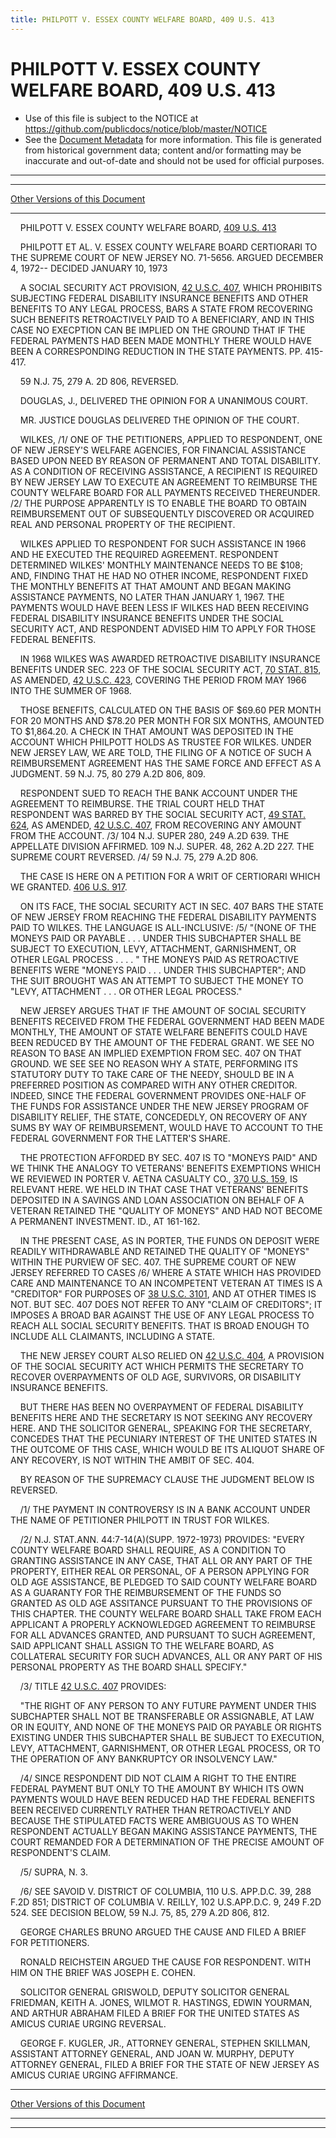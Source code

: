 ```yaml
---
title: PHILPOTT V. ESSEX COUNTY WELFARE BOARD, 409 U.S. 413
---
```


# PHILPOTT V. ESSEX COUNTY WELFARE BOARD, 409 U.S. 413

* Use of this file is subject to the NOTICE at https://github.com/publicdocs/notice/blob/master/NOTICE
* See the [Document Metadata](../../../index.md) for more information.
  This file is generated from historical government data; content and/or formatting may be inaccurate and out-of-date and should not be used for official purposes.

----------
----------

[Other Versions of this Document](https://publicdocs.github.io/go/links?ns=uslm-x&ref=%2Fus%2Fcourts%2Fscotus%2FusReporter%2F409%2F413)

----------

    PHILPOTT V. ESSEX COUNTY WELFARE BOARD, [409 U.S. 413][/us/courts/scotus/usReporter/409/413]

    PHILPOTT ET AL. V. ESSEX COUNTY WELFARE BOARD CERTIORARI TO THE SUPREME COURT OF NEW JERSEY NO. 71-5656.  ARGUED DECEMBER 4, 1972-- DECIDED JANUARY 10, 1973

    A SOCIAL SECURITY ACT PROVISION, [42 U.S.C. 407][/us/usc/t42/s407], WHICH PROHIBITS SUBJECTING FEDERAL DISABILITY INSURANCE BENEFITS AND OTHER BENEFITS TO ANY LEGAL PROCESS, BARS A STATE FROM RECOVERING SUCH BENEFITS RETROACTIVELY PAID TO A BENEFICIARY, AND IN THIS CASE NO EXECPTION CAN BE IMPLIED ON THE GROUND THAT IF THE FEDERAL PAYMENTS HAD BEEN MADE MONTHLY THERE WOULD HAVE BEEN A CORRESPONDING REDUCTION IN THE STATE PAYMENTS.  PP. 415-417.

    59 N.J. 75, 279 A. 2D 806, REVERSED.

    DOUGLAS, J., DELIVERED THE OPINION FOR A UNANIMOUS COURT.

    MR. JUSTICE DOUGLAS DELIVERED THE OPINION OF THE COURT.

    WILKES, /1/  ONE OF THE PETITIONERS, APPLIED TO RESPONDENT, ONE OF NEW JERSEY'S WELFARE AGENCIES, FOR FINANCIAL ASSISTANCE BASED UPON NEED BY REASON OF PERMANENT AND TOTAL DISABILITY.  AS A CONDITION OF RECEIVING ASSISTANCE, A RECIPIENT IS REQUIRED BY NEW JERSEY LAW TO EXECUTE AN AGREEMENT TO REIMBURSE THE COUNTY WELFARE BOARD FOR ALL PAYMENTS RECEIVED THEREUNDER.  /2/  THE PURPOSE APPARENTLY IS TO ENABLE THE BOARD TO OBTAIN REIMBURSEMENT OUT OF SUBSEQUENTLY DISCOVERED OR ACQUIRED REAL AND PERSONAL PROPERTY OF THE RECIPIENT.

    WILKES APPLIED TO RESPONDENT FOR SUCH ASSISTANCE IN 1966 AND HE EXECUTED THE REQUIRED AGREEMENT.  RESPONDENT DETERMINED WILKES' MONTHLY MAINTENANCE NEEDS TO BE $108; AND, FINDING THAT HE HAD NO OTHER INCOME, RESPONDENT FIXED THE MONTHLY BENEFITS AT THAT AMOUNT AND BEGAN MAKING ASSISTANCE PAYMENTS, NO LATER THAN JANUARY 1, 1967.  THE PAYMENTS WOULD HAVE BEEN LESS IF WILKES HAD BEEN RECEIVING FEDERAL DISABILITY INSURANCE BENEFITS UNDER THE SOCIAL SECURITY ACT, AND RESPONDENT ADVISED HIM TO APPLY FOR THOSE FEDERAL BENEFITS.

    IN 1968 WILKES WAS AWARDED RETROACTIVE DISABILITY INSURANCE BENEFITS UNDER SEC. 223 OF THE SOCIAL SECURITY ACT, [70 STAT. 815][/us/stat/70/815], AS AMENDED, [42 U.S.C. 423][/us/usc/t42/s423], COVERING THE PERIOD FROM MAY 1966 INTO THE SUMMER OF 1968.

    THOSE BENEFITS, CALCULATED ON THE BASIS OF $69.60 PER MONTH FOR 20 MONTHS AND $78.20 PER MONTH FOR SIX MONTHS, AMOUNTED TO $1,864.20.  A CHECK IN THAT AMOUNT WAS DEPOSITED IN THE ACCOUNT WHICH PHILPOTT HOLDS AS TRUSTEE FOR WILKES.  UNDER NEW JERSEY LAW, WE ARE TOLD, THE FILING OF A NOTICE OF SUCH A REIMBURSEMENT AGREEMENT HAS THE SAME FORCE AND EFFECT AS A JUDGMENT.  59 N.J. 75, 80 279 A.2D 806, 809.

    RESPONDENT SUED TO REACH THE BANK ACCOUNT UNDER THE AGREEMENT TO REIMBURSE.  THE TRIAL COURT HELD THAT RESPONDENT WAS BARRED BY THE SOCIAL SECURITY ACT, [49 STAT. 624][/us/stat/49/624], AS AMENDED, [42 U.S.C. 407][/us/usc/t42/s407], FROM RECOVERING ANY AMOUNT FROM THE ACCOUNT.  /3/  104 N.J. SUPER 280, 249 A.2D 639.  THE APPELLATE DIVISION AFFIRMED.  109 N.J. SUPER.  48, 262 A.2D 227.  THE SUPREME COURT REVERSED.  /4/  59 N.J. 75, 279 A.2D 806.

    THE CASE IS HERE ON A PETITION FOR A WRIT OF CERTIORARI WHICH WE GRANTED.  [406 U.S. 917][/us/courts/scotus/usReporter/406/917].

    ON ITS FACE, THE SOCIAL SECURITY ACT IN SEC. 407 BARS THE STATE OF NEW JERSEY FROM REACHING THE FEDERAL DISABILITY PAYMENTS PAID TO WILKES.  THE LANGUAGE IS ALL-INCLUSIVE:  /5/  "(NONE OF THE MONEYS PAID OR PAYABLE . . . UNDER THIS SUBCHAPTER SHALL BE SUBJECT TO EXECUTION, LEVY, ATTACHMENT, GARNISHMENT, OR OTHER LEGAL PROCESS . . . . "  THE MONEYS PAID AS RETROACTIVE BENEFITS WERE "MONEYS PAID . . . UNDER THIS SUBCHAPTER"; AND THE SUIT BROUGHT WAS AN ATTEMPT TO SUBJECT THE MONEY TO "LEVY, ATTACHMENT . . . OR OTHER LEGAL PROCESS."

    NEW JERSEY ARGUES THAT IF THE AMOUNT OF SOCIAL SECURITY BENEFITS RECEIVED FROM THE FEDERAL GOVERNMENT HAD BEEN MADE MONTHLY, THE AMOUNT OF STATE WELFARE BENEFITS COULD HAVE BEEN REDUCED BY THE AMOUNT OF THE FEDERAL GRANT.  WE SEE NO REASON TO BASE AN IMPLIED EXEMPTION FROM SEC. 407 ON THAT GROUND.  WE SEE SEE NO REASON WHY A STATE, PERFORMING ITS STATUTORY DUTY TO TAKE CARE OF THE NEEDY, SHOULD BE IN A PREFERRED POSITION AS COMPARED WITH ANY OTHER CREDITOR.  INDEED, SINCE THE FEDERAL GOVERNMENT PROVIDES ONE-HALF OF THE FUNDS FOR ASSISTANCE UNDER THE NEW JERSEY PROGRAM OF DISABILITY RELIEF, THE STATE, CONCEDEDLY, ON RECOVERY OF ANY SUMS BY WAY OF REIMBURSEMENT, WOULD HAVE TO ACCOUNT TO THE FEDERAL GOVERNMENT FOR THE LATTER'S SHARE.

    THE PROTECTION AFFORDED BY SEC. 407 IS TO "MONEYS PAID" AND WE THINK THE ANALOGY TO VETERANS' BENEFITS EXEMPTIONS WHICH WE REVIEWED IN PORTER V. AETNA CASUALTY CO., [370 U.S. 159][/us/courts/scotus/usReporter/370/159], IS RELEVANT HERE.  WE HELD IN THAT CASE THAT VETERANS' BENEFITS DEPOSITED IN A SAVINGS AND LOAN ASSOCIATION ON BEHALF OF A VETERAN RETAINED THE "QUALITY OF MONEYS" AND HAD NOT BECOME A PERMANENT INVESTMENT.  ID., AT 161-162.

    IN THE PRESENT CASE, AS IN PORTER, THE FUNDS ON DEPOSIT WERE READILY WITHDRAWABLE AND RETAINED THE QUALITY OF "MONEYS" WITHIN THE PURVIEW OF SEC. 407.  THE SUPREME COURT OF NEW JERSEY REFERRED TO CASES /6/  WHERE A STATE WHICH HAS PROVIDED CARE AND MAINTENANCE TO AN INCOMPETENT VETERAN AT TIMES IS A "CREDITOR" FOR PURPOSES OF [38 U.S.C. 3101][/us/usc/t38/s3101], AND AT OTHER TIMES IS NOT.  BUT SEC. 407 DOES NOT REFER TO ANY "CLAIM OF CREDITORS"; IT IMPOSES A BROAD BAR AGAINST THE USE OF ANY LEGAL PROCESS TO REACH ALL SOCIAL SECURITY BENEFITS.  THAT IS BROAD ENOUGH TO INCLUDE ALL CLAIMANTS, INCLUDING A STATE.

    THE NEW JERSEY COURT ALSO RELIED ON [42 U.S.C. 404][/us/usc/t42/s404], A PROVISION OF THE SOCIAL SECURITY ACT WHICH PERMITS THE SECRETARY TO RECOVER OVERPAYMENTS OF OLD AGE, SURVIVORS, OR DISABILITY INSURANCE BENEFITS.

    BUT THERE HAS BEEN NO OVERPAYMENT OF FEDERAL DISABILITY BENEFITS HERE AND THE SECRETARY IS NOT SEEKING ANY RECOVERY HERE.  AND THE SOLICITOR GENERAL, SPEAKING FOR THE SECRETARY, CONCEDES THAT THE PECUNIARY INTEREST OF THE UNITED STATES IN THE OUTCOME OF THIS CASE, WHICH WOULD BE ITS ALIQUOT SHARE OF ANY RECOVERY, IS NOT WITHIN THE AMBIT OF SEC. 404.

    BY REASON OF THE SUPREMACY CLAUSE THE JUDGMENT BELOW IS REVERSED.

    /1/  THE PAYMENT IN CONTROVERSY IS IN A BANK ACCOUNT UNDER THE NAME OF PETITIONER PHILPOTT IN TRUST FOR WILKES.

    /2/  N.J. STAT.ANN.  44:7-14(A)(SUPP.  1972-1973) PROVIDES:  "EVERY COUNTY WELFARE BOARD SHALL REQUIRE, AS A CONDITION TO GRANTING ASSISTANCE IN ANY CASE, THAT ALL OR ANY PART OF THE PROPERTY, EITHER REAL OR PERSONAL, OF A PERSON APPLYING FOR OLD AGE ASSISTANCE, BE PLEDGED TO SAID COUNTY WELFARE BOARD AS A GUARANTY FOR THE REIMBURSEMENT OF THE FUNDS SO GRANTED AS OLD AGE ASSITANCE PURSUANT TO THE PROVISIONS OF THIS CHAPTER.  THE COUNTY WELFARE BOARD SHALL TAKE FROM EACH APPLICANT A PROPERLY ACKNOWLEDGED AGREEMENT TO REIMBURSE FOR ALL ADVANCES GRANTED, AND PURSUANT TO SUCH AGREEMENT, SAID APPLICANT SHALL ASSIGN TO THE WELFARE BOARD, AS COLLATERAL SECURITY FOR SUCH ADVANCES, ALL OR ANY PART OF HIS PERSONAL PROPERTY AS THE BOARD SHALL SPECIFY."

    /3/  TITLE [42 U.S.C. 407][/us/usc/t42/s407] PROVIDES:

    "THE RIGHT OF ANY PERSON TO ANY FUTURE PAYMENT UNDER THIS SUBCHAPTER SHALL NOT BE TRANSFERABLE OR ASSIGNABLE, AT LAW OR IN EQUITY, AND NONE OF THE MONEYS PAID OR PAYABLE OR RIGHTS EXISTING UNDER THIS SUBCHAPTER SHALL BE SUBJECT TO EXECUTION, LEVY, ATTACHMENT, GARNISHMENT, OR OTHER LEGAL PROCESS, OR TO THE OPERATION OF ANY BANKRUPTCY OR INSOLVENCY LAW."

    /4/  SINCE RESPONDENT DID NOT CLAIM A RIGHT TO THE ENTIRE FEDERAL PAYMENT BUT ONLY TO THE AMOUNT BY WHICH ITS OWN PAYMENTS WOULD HAVE BEEN REDUCED HAD THE FEDERAL BENEFITS BEEN RECEIVED CURRENTLY RATHER THAN RETROACTIVELY AND BECAUSE THE STIPULATED FACTS WERE AMBIGUOUS AS TO WHEN RESPONDENT ACTUALLY BEGAN MAKING ASSISTANCE PAYMENTS, THE COURT REMANDED FOR A DETERMINATION OF THE PRECISE AMOUNT OF RESPONDENT'S CLAIM.

    /5/  SUPRA, N. 3.

    /6/  SEE SAVOID V. DISTRICT OF COLUMBIA, 110 U.S. APP.D.C. 39, 288 F.2D 851; DISTRICT OF COLUMBIA V. REILLY, 102 U.S.APP.D.C. 9, 249 F.2D 524.  SEE DECISION BELOW, 59 N.J. 75, 85, 279 A.2D 806, 812.

    GEORGE CHARLES BRUNO ARGUED THE CAUSE AND FILED A BRIEF FOR PETITIONERS.

    RONALD REICHSTEIN ARGUED THE CAUSE FOR RESPONDENT.  WITH HIM ON THE BRIEF WAS JOSEPH E. COHEN.

    SOLICITOR GENERAL GRISWOLD, DEPUTY SOLICITOR GENERAL FRIEDMAN, KEITH A. JONES, WILMOT R. HASTINGS, EDWIN YOURMAN, AND ARTHUR ABRAHAM FILED A BRIEF FOR THE UNITED STATES AS AMICUS CURIAE URGING REVERSAL.

    GEORGE F. KUGLER, JR., ATTORNEY GENERAL, STEPHEN SKILLMAN, ASSISTANT ATTORNEY GENERAL, AND JOAN W. MURPHY, DEPUTY ATTORNEY GENERAL, FILED A BRIEF FOR THE STATE OF NEW JERSEY AS AMICUS CURIAE URGING AFFIRMANCE.

----------

[Other Versions of this Document](https://publicdocs.github.io/go/links?ns=uslm-x&ref=%2Fus%2Fcourts%2Fscotus%2FusReporter%2F409%2F413)

----------
----------

[/us/courts/scotus/usReporter/409/413]: https://publicdocs.github.io/go/links?ns=uslm-x&ref=%2Fus%2Fcourts%2Fscotus%2FusReporter%2F409%2F413
[/us/usc/t42/s407]: https://publicdocs.github.io/go/links?ns=uslm&ref=%2Fus%2Fusc%2Ft42%2Fs407
[/us/stat/70/815]: https://publicdocs.github.io/go/links?ns=uslm&ref=%2Fus%2Fstat%2F70%2F815
[/us/usc/t42/s423]: https://publicdocs.github.io/go/links?ns=uslm&ref=%2Fus%2Fusc%2Ft42%2Fs423
[/us/stat/49/624]: https://publicdocs.github.io/go/links?ns=uslm&ref=%2Fus%2Fstat%2F49%2F624
[/us/usc/t42/s407]: https://publicdocs.github.io/go/links?ns=uslm&ref=%2Fus%2Fusc%2Ft42%2Fs407
[/us/courts/scotus/usReporter/406/917]: https://publicdocs.github.io/go/links?ns=uslm-x&ref=%2Fus%2Fcourts%2Fscotus%2FusReporter%2F406%2F917
[/us/courts/scotus/usReporter/370/159]: https://publicdocs.github.io/go/links?ns=uslm-x&ref=%2Fus%2Fcourts%2Fscotus%2FusReporter%2F370%2F159
[/us/usc/t38/s3101]: https://publicdocs.github.io/go/links?ns=uslm&ref=%2Fus%2Fusc%2Ft38%2Fs3101
[/us/usc/t42/s404]: https://publicdocs.github.io/go/links?ns=uslm&ref=%2Fus%2Fusc%2Ft42%2Fs404
[/us/usc/t42/s407]: https://publicdocs.github.io/go/links?ns=uslm&ref=%2Fus%2Fusc%2Ft42%2Fs407


